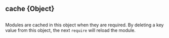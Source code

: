 ## cache {Object} 

## 

Modules are cached in this object when they are required. By deleting a key
value from this object, the next `require` will reload the module.